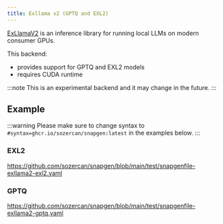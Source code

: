 ```yaml
---
title: Exllama v2 (GPTQ and EXL2)
---
```


[ExLlamaV2](https://github.com/turboderp/exllamav2
) is an inference library for running local LLMs on modern consumer GPUs.

This backend:
- provides support for GPTQ and EXL2 models
- requires CUDA runtime

:::note
This is an experimental backend and it may change in the future.
:::

## Example

:::warning
Please make sure to change syntax to `#syntax=ghcr.io/sozercan/snapgen:latest` in the examples below.
:::

### EXL2
https://github.com/sozercan/snapgen/blob/main/test/snapgenfile-exllama2-exl2.yaml

### GPTQ
https://github.com/sozercan/snapgen/blob/main/test/snapgenfile-exllama2-gptq.yaml
